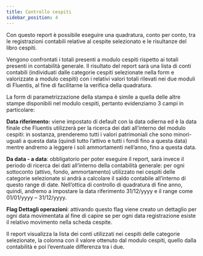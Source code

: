 ```yaml
---
title: Controllo cespiti
sidebar_position: 4
---
```


Con questo report è possibile eseguire una quadratura, conto per conto, tra le registrazioni contabili relative al cespite selezionato e le risultanze del libro cespiti.

Vengono confrontati i totali presenti a modulo cespiti rispetto ai totali presenti in contabilità generale. Il risultato del report sarà una lista di conti contabili (individuati dalle categorie cespiti selezionate nella form e valorizzate a modulo cespiti) con i relativi valori totali rilevati nei due moduli di Fluentis, al fine di facilitarne la verifica della quadratura.

La form di parametrizzazione della stampa è simile a quella delle altre stampe disponibili nel modulo cespiti, pertanto evidenziamo 3 campi in particolare:

**Data riferimento:**  viene impostato di default con la data odierna ed è la data finale che Fluentis utilizzerà per la ricerca dei dati all’interno del modulo cespiti: in sostanza, prenderemo tutti i valori patrimoniali che sono minori-uguali a questa data (quindi tutto l’attivo e tutti i fondi fino a questa data) mentre andremo a leggere i soli ammortamenti nell’anno, fino a questa data.


**Da data - a data**: obbligatorio per poter eseguire il report, sarà invece il periodo di ricerca dei dati all’interno della contabilità generale: per ogni sottoconto (attivo, fondo, ammortamento) utilizzato nei cespiti delle categorie selezionate si andrà a calcolare il saldo contabile all’interno di questo range di date.
Nell’ottica di controllo di quadratura di fine anno, quindi, andremo a impostare la data riferimento 31/12/yyyy e il range come 01/01/yyyy – 31/12/yyyy.


**Flag Dettagli operazioni**: attivando questo flag viene creato un dettaglio per ogni data movimentata al fine di capire se per ogni data registrazione esiste il relativo movimento nella scheda cespite.

Il report visualizza la lista dei conti utilizzati nei cespiti delle categorie selezionate, la colonna con il valore ottenuto dal modulo cespiti, quello dalla contabilità e poi l’eventuale differenza tra i due.

